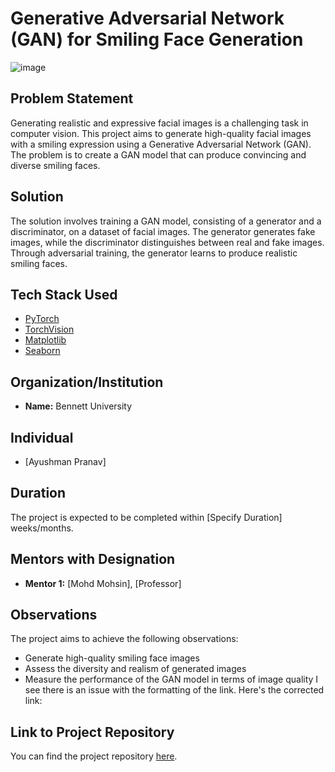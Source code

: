 # Generative Adversarial Network (GAN) for Smiling Face Generation
![image](https://github.com/heathbrew/Generative-Adversarial-Network-GAN-for-MNIST-Digit-Generation-Projects/assets/55629425/e474cbc8-7ba7-425c-b1a4-3f40e7e090bf)

## Problem Statement

Generating realistic and expressive facial images is a challenging task in computer vision. This project aims to generate high-quality facial images with a smiling expression using a Generative Adversarial Network (GAN). The problem is to create a GAN model that can produce convincing and diverse smiling faces.

## Solution

The solution involves training a GAN model, consisting of a generator and a discriminator, on a dataset of facial images. The generator generates fake images, while the discriminator distinguishes between real and fake images. Through adversarial training, the generator learns to produce realistic smiling faces.

## Tech Stack Used

- [PyTorch](https://pytorch.org/)
- [TorchVision](https://pytorch.org/vision/stable/index.html)
- [Matplotlib](https://matplotlib.org/)
- [Seaborn](https://seaborn.pydata.org/)

## Organization/Institution 

- **Name:** Bennett University

## Individual

- [Ayushman Pranav]

## Duration

The project is expected to be completed within [Specify Duration] weeks/months.

## Mentors with Designation

- **Mentor 1:** [Mohd Mohsin], [Professor]

## Observations

The project aims to achieve the following observations:

- Generate high-quality smiling face images
- Assess the diversity and realism of generated images
- Measure the performance of the GAN model in terms of image quality
I see there is an issue with the formatting of the link. Here's the corrected link:

## Link to Project Repository

You can find the project repository [here](https://github.com/heathbrew/Generative-Adversarial-Network-GAN-for-MNIST-Digit-Generation-Projects/blob/main/5.C1W4B_Controllable_Generation.ipynb).
